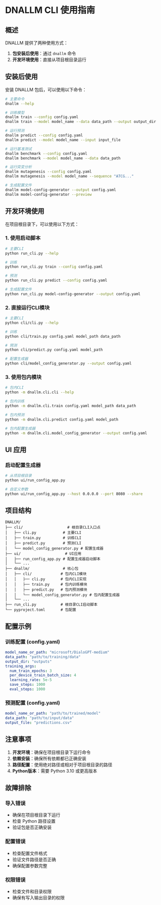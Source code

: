 # DNALLM CLI 使用指南

## 概述

DNALLM 提供了两种使用方式：
1. **包安装后使用**：通过 `dnallm` 命令
2. **开发环境使用**：直接从项目根目录运行

## 安装后使用

安装 DNALLM 包后，可以使用以下命令：

```bash
# 主要命令
dnallm --help

# 训练模型
dnallm train --config config.yaml
dnallm train --model model_name --data data_path --output output_dir

# 运行预测
dnallm predict --config config.yaml
dnallm predict --model model_name --input input_file

# 运行基准测试
dnallm benchmark --config config.yaml
dnallm benchmark --model model_name --data data_path

# 运行突变分析
dnallm mutagenesis --config config.yaml
dnallm mutagenesis --model model_name --sequence "ATCG..."

# 生成配置文件
dnallm model-config-generator --output config.yaml
dnallm model-config-generator --preview
```

## 开发环境使用

在项目根目录下，可以使用以下方式：

### 1. 使用启动脚本

```bash
# 主要CLI
python run_cli.py --help

# 训练
python run_cli.py train --config config.yaml

# 预测
python run_cli.py predict --config config.yaml

# 生成配置文件
python run_cli.py model-config-generator --output config.yaml
```

### 2. 直接运行CLI模块

```bash
# 主要CLI
python cli/cli.py --help

# 训练
python cli/train.py config.yaml model_path data_path

# 预测
python cli/predict.py config.yaml model_path

# 配置生成器
python cli/model_config_generator.py --output config.yaml
```

### 3. 使用包内模块

```bash
# 包内CLI
python -m dnallm.cli.cli --help

# 包内训练
python -m dnallm.cli.train config.yaml model_path data_path

# 包内预测
python -m dnallm.cli.predict config.yaml model_path

# 包内配置生成器
python -m dnallm.cli.model_config_generator --output config.yaml
```



## UI 应用

### 启动配置生成器

```bash
# 从项目根目录
python ui/run_config_app.py

# 自定义参数
python ui/run_config_app.py --host 0.0.0.0 --port 8080 --share
```

## 项目结构

```
DNALLM/
├── cli/                    # 根目录CLI入口点
│   ├── cli.py            # 主要CLI
│   ├── train.py          # 训练CLI
│   ├── predict.py        # 预测CLI
│   └── model_config_generator.py # 配置生成器
├── ui/                    # UI应用
│   ├── run_config_app.py # 配置生成器启动脚本
│   └── ...
├── dnallm/               # 核心包
│   ├── cli/             # 包内CLI模块
│   │   ├── cli.py       # 包内CLI实现
│   │   ├── train.py     # 包内训练模块
│   │   ├── predict.py   # 包内预测模块
│   │   └── model_config_generator.py # 包内配置生成器
│   └── ...
├── run_cli.py           # 根目录CLI启动脚本
└── pyproject.toml       # 包配置
```

## 配置示例

### 训练配置 (config.yaml)

```yaml
model_name_or_path: "microsoft/DialoGPT-medium"
data_path: "path/to/training/data"
output_dir: "outputs"
training_args:
  num_train_epochs: 3
  per_device_train_batch_size: 4
  learning_rate: 5e-5
  save_steps: 1000
  eval_steps: 1000
```

### 预测配置 (config.yaml)

```yaml
model_name_or_path: "path/to/trained/model"
data_path: "path/to/input/data"
output_file: "predictions.csv"
```

## 注意事项

1. **开发环境**：确保在项目根目录下运行命令
2. **依赖安装**：确保所有依赖都已正确安装
3. **路径配置**：使用绝对路径或相对于项目根目录的路径
4. **Python版本**：需要 Python 3.10 或更高版本

## 故障排除

### 导入错误
- 确保在项目根目录下运行
- 检查 Python 路径设置
- 验证包是否正确安装

### 配置错误
- 检查配置文件格式
- 验证文件路径是否正确
- 确保配置参数完整

### 权限错误
- 检查文件和目录权限
- 确保有写入输出目录的权限
